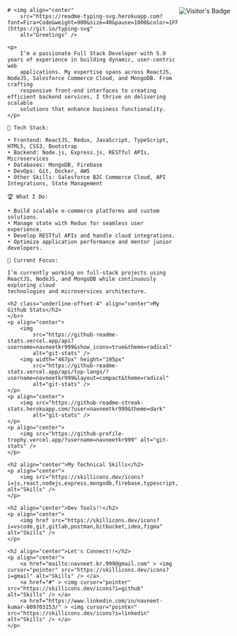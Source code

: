 <img align="right" src="https://visitor-badge.laobi.icu/badge?page_id=navneetkr999.navneetkr999"
        alt="Visitor's Badge" />

    # <img align="center"
        src="https://readme-typing-svg.herokuapp.com?font=Fira+Code&weight=900&size=40&pause=1000&color=1FF756&background=18CAB100&multiline=true&width=435&height=54&lines=Hey+There!%F0%9F%91%8B%F0%9F%8F%BB;I+am+Navneet+%F0%9F%A7%91%F0%9F%8F%BB%E2%80%8D%F0%9F%A6%B1)](https://git.io/typing-svg"
        alt="Greetings" />

    <p>
        I’m a passionate Full Stack Developer with 5.9 years of experience in building dynamic, user-centric web
        applications. My expertise spans across ReactJS, NodeJS, Salesforce Commerce Cloud, and MongoDB. From crafting
        responsive front-end interfaces to creating efficient backend services, I thrive on delivering scalable
        solutions that enhance business functionality.
    </p>

    🔧 Tech Stack:

    • Frontend: ReactJS, Redux, JavaScript, TypeScript, HTML5, CSS3, Bootstrap
    • Backend: Node.js, Express.js, RESTful APIs, Microservices
    • Databases: MongoDB, Firebase
    • DevOps: Git, Docker, AWS
    • Other Skills: Salesforce B2C Commerce Cloud, API Integrations, State Management

    🏆 What I Do:

    • Build scalable e-commerce platforms and custom solutions.
    • Manage state with Redux for seamless user experience.
    • Develop RESTful APIs and handle cloud integrations.
    • Optimize application performance and mentor junior developers.

    🚀 Current Focus:

    I’m currently working on full-stack projects using ReactJS, NodeJS, and MongoDB while continuously exploring cloud
    technologies and microservices architecture.

    <h2 class="underline-offset-4" align="center">My Github Stats</h2>
    </br>
    <p align="center">
        <img
            src="https://github-readme-stats.vercel.app/api?username=navneetkr999&show_icons=true&theme=radical"
            alt="git-stats" />
        <img width="467px" height="195px"
            src="https://github-readme-stats.vercel.app/api/top-langs/?username=navneetkr999&layout=compact&theme=radical"
            alt="git-stats" />
    </p>
    <p align="center">
        <img src="https://github-readme-streak-stats.herokuapp.com/?user=navneetkr999&theme=dark"
            alt="git-stats" />
    </p>
    <p align="center">
        <img src="https://github-profile-trophy.vercel.app/?username=navneetkr999" alt="git-stats" />
    </p>

    <h2 align="center">My Technical Skills</h2>
    <p align="center">
        <img src="https://skillicons.dev/icons?i=js,react,nodejs,express,mongodb,firebase,typescript,html,css,sass,jquery,tailwind,bootstrap,redux,npm,yarn,babel,&perline=9" alt="Skills" />
    </p>

    <h2 align="center">Dev Tools!!</h2>
    <p align="center">
        <img href src="https://skillicons.dev/icons?i=vscode,git,gitlab,postman,bitbucket,idea,figma" alt="Skills" />
    </p>

    <h2 align="center">Let's Connect!!</h2>
    <p align="center">
        <a href="mailto:navneet.kr.999@gmail.com" > <img cursor="pointer" src="https://skillicons.dev/icons?i=gmail" alt="Skills" /> </a>
        <a href="#" > <img cursor="pointer" src="https://skillicons.dev/icons?i=github" alt="Skills" /> </a>
        <a href="https://www.linkedin.com/in/navneet-kumar-609703153/" > <img cursor="pointer" src="https://skillicons.dev/icons?i=linkedin" alt="Skills" /> </a>
    </p>
